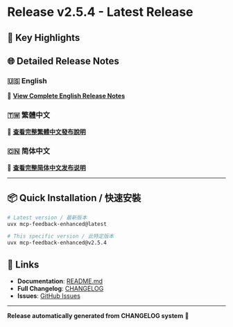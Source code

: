 # Release v2.5.4 - Latest Release

## 🌟 Key Highlights


## 🌐 Detailed Release Notes

### 🇺🇸 English
📖 **[View Complete English Release Notes](https://github.com/Minidoracat/mcp-feedback-enhanced/blob/main/RELEASE_NOTES/CHANGELOG.en.md)**

### 🇹🇼 繁體中文
📖 **[查看完整繁體中文發布說明](https://github.com/Minidoracat/mcp-feedback-enhanced/blob/main/RELEASE_NOTES/CHANGELOG.zh-TW.md)**

### 🇨🇳 简体中文
📖 **[查看完整简体中文发布说明](https://github.com/Minidoracat/mcp-feedback-enhanced/blob/main/RELEASE_NOTES/CHANGELOG.zh-CN.md)**

---

## 📦 Quick Installation / 快速安裝

```bash
# Latest version / 最新版本
uvx mcp-feedback-enhanced@latest

# This specific version / 此特定版本
uvx mcp-feedback-enhanced@v2.5.4
```

## 🔗 Links
- **Documentation**: [README.md](https://github.com/Minidoracat/mcp-feedback-enhanced/blob/main/README.md)
- **Full Changelog**: [CHANGELOG](https://github.com/Minidoracat/mcp-feedback-enhanced/blob/main/RELEASE_NOTES/)
- **Issues**: [GitHub Issues](https://github.com/Minidoracat/mcp-feedback-enhanced/issues)

---
**Release automatically generated from CHANGELOG system** 🤖
